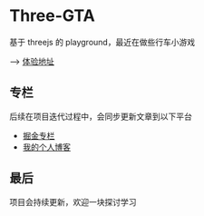 # Three-GTA

基于 threejs 的 playground，最近在做些行车小游戏

--> [体验地址](https://pole.zhouweibin.top/gta/)

## 专栏

后续在项目迭代过程中，会同步更新文章到以下平台

- [掘金专栏](https://juejin.cn/column/7321698830734852137)
- [我的个人博客](https://blog.zhouweibin.top/)

## 最后

项目会持续更新，欢迎一块探讨学习
